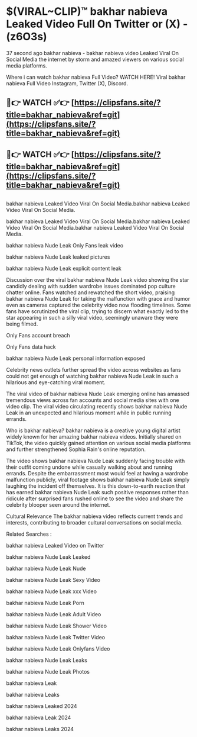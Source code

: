 # $(VIRAL~CLIP)™ bakhar nabieva Leaked Video Full On Twitter or (X) -(z6O3s)
37 second ago bakhar nabieva - bakhar nabieva video Leaked Viral On Social Media the internet by storm and amazed viewers on various social media platforms.

Where i can watch bakhar nabieva Full Video? WATCH HERE! Viral bakhar nabieva Full Video Instagram, Twitter (X), Discord.

## 🔴👉 WATCH ✅👉 [https://clipsfans.site/?title=bakhar_nabieva&ref=git](https://clipsfans.site/?title=bakhar_nabieva&ref=git)
## 🔴👉 WATCH ✅👉 [https://clipsfans.site/?title=bakhar_nabieva&ref=git](https://clipsfans.site/?title=bakhar_nabieva&ref=git)
##
bakhar nabieva Leaked Video Viral On Social Media.bakhar nabieva Leaked Video Viral On Social Media.

bakhar nabieva Leaked Video Viral On Social Media.bakhar nabieva Leaked Video Viral On Social Media.bakhar nabieva Leaked Video Viral On Social Media.

bakhar nabieva Nude Leak Only Fans leak video

bakhar nabieva Nude Leak leaked pictures

bakhar nabieva Nude Leak explicit content leak

Discussion over the viral bakhar nabieva Nude Leak video showing the star candidly dealing with sudden wardrobe issues dominated pop culture chatter online. Fans watched and rewatched the short video, praising bakhar nabieva Nude Leak for taking the malfunction with grace and humor even as cameras captured the celebrity video now flooding timelines. Some fans have scrutinized the viral clip, trying to discern what exactly led to the star appearing in such a silly viral video, seemingly unaware they were being filmed.


Only Fans account breach

Only Fans data hack

bakhar nabieva Nude Leak personal information exposed

Celebrity news outlets further spread the video across websites as fans could not get enough of watching bakhar nabieva Nude Leak in such a hilarious and eye-catching viral moment.


The viral video of bakhar nabieva Nude Leak emerging online has amassed tremendous views across fan accounts and social media sites with one video clip. The viral video circulating recently shows bakhar nabieva Nude Leak in an unexpected and hilarious moment while in public running errands.


Who is bakhar nabieva? bakhar nabieva is a creative young digital artist widely known for her amazing bakhar nabieva videos. Initially shared on TikTok, the video quickly gained attention on various social media platforms and further strengthened Sophia Rain's online reputation.

The video shows bakhar nabieva Nude Leak suddenly facing trouble with their outfit coming undone while casually walking about and running errands. Despite the embarrassment most would feel at having a wardrobe malfunction publicly, viral footage shows bakhar nabieva Nude Leak simply laughing the incident off themselves. It is this down-to-earth reaction that has earned bakhar nabieva Nude Leak such positive responses rather than ridicule after surprised fans rushed online to see the video and share the celebrity blooper seen around the internet.

Cultural Relevance The bakhar nabieva video reflects current trends and interests, contributing to broader cultural conversations on social media.

Related Searches :

bakhar nabieva Leaked Video on Twitter

bakhar nabieva Nude Leak Leaked

bakhar nabieva Nude Leak Nude

bakhar nabieva Nude Leak Sexy Video

bakhar nabieva Nude Leak xxx Video

bakhar nabieva Nude Leak Porn

bakhar nabieva Nude Leak Adult Video

bakhar nabieva Nude Leak Shower Video

bakhar nabieva Nude Leak Twitter Video

bakhar nabieva Nude Leak Onlyfans Video

bakhar nabieva Nude Leak Leaks

bakhar nabieva Nude Leak Photos

bakhar nabieva Leak

bakhar nabieva Leaks

bakhar nabieva Leaked 2024

bakhar nabieva Leak 2024

bakhar nabieva Leaks 2024
